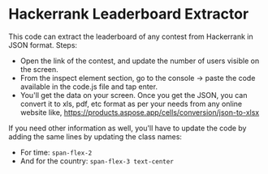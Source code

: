 # Hackerrank Leaderboard Extractor
This code can extract the leaderboard of any contest from Hackerrank in JSON format.
Steps:
- Open the link of the contest, and update the number of users visible on the screen.
- From the inspect element section, go to the console -> paste the code available in the code.js file and tap enter.
- You'll get the data on your screen.
Once you get the JSON, you can convert it to xls, pdf, etc format as per your needs from any online website like, https://products.aspose.app/cells/conversion/json-to-xlsx

If you need other information as well, you'll have to update the code by adding the same lines by updating the class names:
- For time: ``span-flex-2``
- And for the country: ``span-flex-3 text-center``
